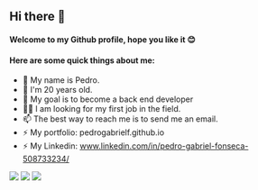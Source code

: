 ## **Hi there** 👋

#### **Welcome to my Github profile, hope you like it** 😊 

#### Here are some quick things about me:

- 👋 My name is Pedro.
- 👀 I'm 20 years old.
- 🔭 My goal is to become a back end developer
- 🕵️‍♀️ I am looking for my first job in the field.
- 📫 The best way to reach me is to send me an email.
- ⚡ My portfolio: pedrogabrielf.github.io
- ⚡ My Linkedin: www.linkedin.com/in/pedro-gabriel-fonseca-508733234/

<div> 
  <a href="https://instagram.com/pedrogabf" target="_blank"><img src="https://img.shields.io/badge/-Instagram-%23E4405F?style=for-the-badge&logo=instagram&logoColor=white" target="_blank"></a>
  <a href = "mailto:pedrogabrielfon@gmail.com"><img src="https://img.shields.io/badge/-Gmail-%23333?style=for-the-badge&logo=gmail&logoColor=white" target="_blank"></a>
  <a href="https://www.linkedin.com/in/pedro-gabriel-fonseca-508733234/" target="_blank"><img src="https://img.shields.io/badge/-LinkedIn-%230077B5?style=for-the-badge&logo=linkedin&logoColor=white" target="_blank"></a> 
  
</div>




<!---
pedrogabrielf/pedrogabrielf is a ✨ special ✨ repository because its `README.md` (this file) appears on your GitHub profile.
You can click the Preview link to take a look at your changes.
--->
